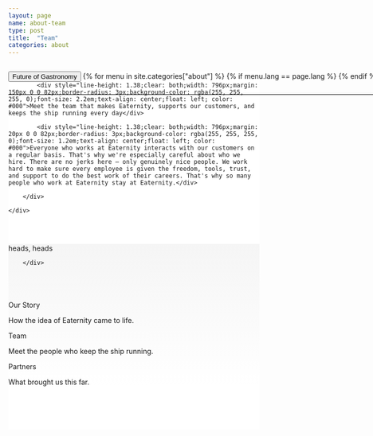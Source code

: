 ```yaml
---
layout: page
name: about-team
type: post
title:  "Team"
categories: about
---
```



<div style="background-color: #fff;">
	<div class="container-hero container-hero-1 clearfix" style="height: 720px;background: rgb(255, 255, 255);background-repeat: no-repeat;background-size: 1000px;background-position: center bottom;">
		<div class="container-hero-content container-hero-content-1 clearfix">
			<div class="container-4 clearfix" style="margin-bottom:-40px;margin-top:30px;width: 960px;height: 46px;border-bottom: 1px solid rgb(0, 0, 0);">
				<button class="text text-5" style="text-align:left;color:#000" onClick="window.location='/about';" >Future of Gastronomy</button>
				{% for menu in site.categories["about"] %}
				{% if menu.lang == page.lang %}
				<button class="_button" style="float:right;margin-left:20px;margin-top:8px;font-size:0.95em;color:#000" onClick="window.location='{{menu.url}}';">{{menu.title}}</button>
				{% endif %}{% endfor %}
			</div>
			
			<div style="line-height: 1.38;clear: both;width: 796px;margin: 150px 0 0 82px;border-radius: 3px;background-color: rgba(255, 255, 255, 0);font-size: 2.2em;text-align: center;float: left; color: #000">Meet the team that makes Eaternity, supports our customers, and keeps the ship running every day</div>
			
			<div style="line-height: 1.38;clear: both;width: 796px;margin: 20px 0 0 82px;border-radius: 3px;background-color: rgba(255, 255, 255, 0);font-size: 1.2em;text-align: center;float: left; color: #000">Everyone who works at Eaternity interacts with our customers on a regular basis. That's why we're especially careful about who we hire. There are no jerks here — only genuinely nice people. We work hard to make sure every employee is given the freedom, tools, trust, and support to do the best work of their careers. That's why so many people who work at Eaternity stay at Eaternity.</div>
	
		</div>

	</div>
</div>	


<div style="background: -webkit-linear-gradient(90deg, rgb(255, 255, 255) 0%, rgb(245, 245, 245) 100%) rgb(222, 222, 222);margin-top:60px;margin-bottom:160px">
	
<div class="container">
		<div class="row" style="height:100px">
			<div class="col-md-2"></div>
			<div class="col-md-6">
				heads, heads
			</div>
			<div class="col-md-4"></div>
			
		</div>
</div>



<div class="follow-up-footer follow-up-footer-7 clearfix">
	<div class="container-follow-up clearfix">
	<div class="element-our-story element-our-story-2 clearfix">
	<p class="text text-152">Our Story</p>
	<p class="text text-159">How the idea of Eaternity came to life.</p>
	</div>
	<div class="element-team element-team-3 clearfix">
	<p class="text text-174">Team</p>
	<p class="text text-188">Meet the people who keep the ship running.</p>
	</div>
	<div class="element-partners clearfix">
	<p class="text text-205">Partners</p>
	<p class="text text-216">What brought us this far.</p>
	</div>
	</div>
</div>